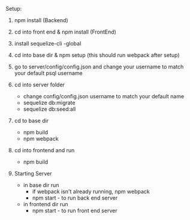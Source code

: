 Setup: 
1. npm install (Backend)
2. cd into front end & npm install  (FrontEnd)
3. install sequelize-cli -global
4. cd into base dir & npm setup (this should run webpack after setup)
5. go to server/config/config.json and change your username to match your default psql username


3. cd into server folder
   * change config/config.json username to match your default name
   * sequelize db:migrate
   * sequelize db:seed:all

4. cd to base dir
   * npm build
   * npm webpack

5. cd into frontend and run
   * npm build

6. Starting Server
   * in base dir run
     * if webpack isn't already running, npm webpack
     * npm start - to run back end server
   * in frontend dir run
     * npm start - to run front end server
